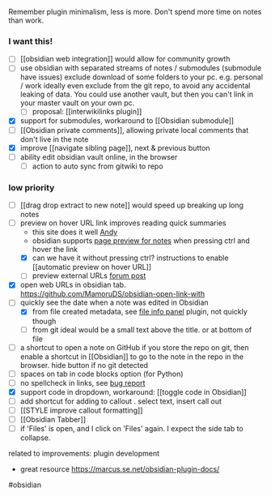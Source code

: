 Remember plugin minimalism, less is more.
Don't spend more time on notes than work.

### I want this!
- [ ] [[obsidian web integration]] would allow for community growth
- [ ] use obsidian with separated streams of notes / submodules (submodule have issues)
	exclude download of some folders to your pc. e.g. personal / work
	ideally even exclude from the git repo, to avoid any accidental leaking of data.
	You could use another vault, but then you can't link in your master vault on your own pc.
	- [ ] proposal: [[interwikilinks plugin]]
- [x] support for submodules, workaround to [[Obsidian submodule]]
- [ ] [[Obsidian private comments]], allowing private local comments that don't live in the note
- [x] improve [[navigate sibling page]], next & previous button
- [ ] ability edit obsidian vault online, in the browser
	- [ ] action to auto sync from gitwiki to repo

### low priority 
- [ ] [[drag drop extract to new note]] would speed up breaking up long notes
- [ ] preview on hover URL link improves reading quick summaries
	- this site does it well [Andy](https://notes.andymatuschak.org/)
	- obsidian supports [page preview for notes](https://help.obsidian.md/Plugins/Page+preview) when pressing ctrl and hover the link
	- [x] can we have it without pressing ctrl?
	      instructions to enable [[automatic preview on hover URL]]
	- [ ] preview external URLs [forum post](https://forum.obsidian.md/t/show-preview-on-hover-over-external-link-e-g-to-a-webpage/9104)
- [x] open web URLs in obsidian tab.  https://github.com/MamoruDS/obsidian-open-link-with
- [ ] quickly see the date when a note was edited in Obsidian 
	- [x] from file created metadata, see [file info panel](https://github.com/CattailNu/obsidian-file-info-panel-plugin) plugin, not quickly though
	- [ ] from git
	ideal would be a small text above the title. or at bottom of file
- [ ] a shortcut to open a note on GitHub
	if you store the repo on git, then enable a shortcut in [[Obsidian]] to go to the note in the repo in the browser. hide button if no git detected
- [ ] spaces on tab in code blocks option (for Python)
- [ ] no spellcheck in links, see [bug report](https://forum.obsidian.md/t/disable-spellcheck-in-urls-and-links/50118) 
- [x] support code in dropdown, workaround: [[toggle code in Obsidian]]
- [ ] add shortcut for adding to callout . select text, insert call out
- [ ] [[STYLE improve callout formatting]]
- [ ] [[Obsidian Tabber]] 
- [ ] if 'Files' is open, and I click on 'Files' again. I expect the side tab to collapse.

related to improvements:
plugin development
- great resource https://marcus.se.net/obsidian-plugin-docs/

#obsidian 
